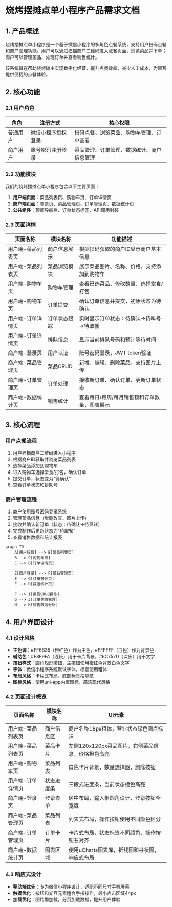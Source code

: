 # 烧烤摆摊点单小程序产品需求文档

## 1. 产品概述

烧烤摆摊点单小程序是一个基于微信小程序的多角色点餐系统，支持用户扫码点餐和商户管理功能。用户可以通过扫描商户二维码进入点餐页面，浏览菜品并下单；商户可以管理菜品、处理订单并查看销售统计。

该系统旨在帮助烧烤摊主实现数字化经营，提升点餐效率，减少人工成本，为顾客提供便捷的点餐体验。

## 2. 核心功能

### 2.1 用户角色

| 角色 | 注册方式 | 核心权限 |
|------|----------|----------|
| 普通用户 | 微信小程序授权登录 | 扫码点餐、浏览菜品、购物车管理、订单查看 |
| 商户用户 | 账号密码注册登录 | 菜品管理、订单管理、数据统计、商户信息管理 |

### 2.2 功能模块

我们的烧烤摆摊点单小程序包含以下主要页面：

1. **用户端页面**：菜品列表页、购物车页、订单详情页
2. **商户端页面**：登录页、菜品管理页、订单管理页、数据统计页
3. **公共组件**：顶部导航栏、订单状态标签、API调用封装

### 2.3 页面详情

| 页面名称 | 模块名称 | 功能描述 |
|----------|----------|----------|
| 用户端-菜品列表页 | 商户信息展示 | 根据扫码获取的商户ID显示商户基本信息 |
| 用户端-菜品列表页 | 菜品浏览模块 | 展示菜品图片、名称、价格，支持添加到购物车 |
| 用户端-购物车页 | 购物车管理 | 查看已选菜品、修改数量、选择堂食/打包 |
| 用户端-购物车页 | 订单提交 | 确认订单信息并提交，初始状态为待确认 |
| 用户端-订单详情页 | 订单状态跟踪 | 实时显示订单状态：待确认→待叫号→待取餐 |
| 用户端-订单详情页 | 排队信息 | 显示当前排队号码和预计等待时间 |
| 商户端-登录页 | 用户认证 | 账号密码登录，JWT token验证 |
| 商户端-菜品管理页 | 菜品CRUD | 新增、编辑、删除菜品，支持图片上传 |
| 商户端-订单管理页 | 订单处理 | 接收新订单、确认订单、更新订单状态 |
| 商户端-数据统计页 | 销售统计 | 查看每日/每周/每月销售额和订单数量，图表展示 |

## 3. 核心流程

### 用户点餐流程

1. 用户扫描商户二维码进入小程序
2. 根据商户ID获取并浏览菜品列表
3. 选择菜品添加到购物车
4. 进入购物车选择堂食/打包，确认订单
5. 提交订单，状态变为"待确认"
6. 查看订单状态和排队号

### 商户管理流程

1. 商户使用账号密码登录系统
2. 管理菜品信息（增删改查、图片上传）
3. 接收并确认新订单（状态：待确认→待烹饪）
4. 完成制作后更新状态为"待取餐"
5. 查看销售数据和统计报表

```mermaid
graph TD
    A[用户扫码] --> B[菜品列表页]
    B --> C[购物车页]
    C --> D[订单详情页]
    
    E[商户登录] --> F[菜品管理页]
    E --> G[订单管理页]
    E --> H[数据统计页]
    
    F --> I[菜品CRUD操作]
    G --> J[订单状态管理]
    H --> K[销售数据分析]
```

## 4. 用户界面设计

### 4.1 设计风格

- **主色调**：#FF6B35（橙红色）作为主色，#FFFFFF（白色）作为背景色
- **辅助色**：#F8F9FA（浅灰）用于卡片背景，#6C757D（深灰）用于文字
- **按钮样式**：圆角矩形按钮，主按钮使用橙红色背景白色文字
- **字体**：微信小程序系统默认字体，标题使用粗体
- **布局风格**：卡片式布局，底部标签栏导航
- **图标风格**：使用uni-app内置图标，简洁现代风格

### 4.2 页面设计概览

| 页面名称 | 模块名称 | UI元素 |
|----------|----------|--------|
| 用户端-菜品列表页 | 商户信息区 | 商户名称18px粗体，营业状态绿色圆点标识 |
| 用户端-菜品列表页 | 菜品卡片 | 左侧120x120px菜品图片，右侧菜品信息，价格橙色高亮 |
| 用户端-购物车页 | 菜品列表 | 白色卡片背景，数量选择器，删除按钮 |
| 用户端-订单详情页 | 状态进度条 | 三段式进度条，当前状态橙色高亮 |
| 商户端-登录页 | 登录表单 | 居中布局，输入框圆角设计，登录按钮全宽度 |
| 商户端-菜品管理页 | 菜品列表 | 列表式布局，操作按钮使用不同颜色区分 |
| 商户端-订单管理页 | 订单卡片 | 卡片式布局，状态标签不同颜色，操作按钮右对齐 |
| 商户端-数据统计页 | 图表区域 | 使用uCharts图表库，折线图和柱状图，响应式布局 |

### 4.3 响应式设计

- **移动端优先**：专为微信小程序设计，适配不同尺寸手机屏幕
- **触摸优化**：按钮和交互元素适合手指操作，最小点击区域44px
- **加载优化**：图片懒加载，分页加载数据，提升用户体验
